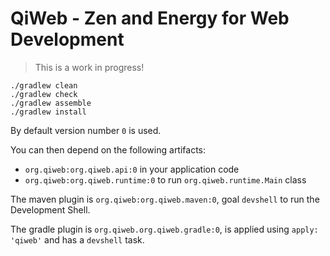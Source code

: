 # QiWeb - Zen and Energy for Web Development

> This is a work in progress!

    ./gradlew clean
    ./gradlew check
    ./gradlew assemble
    ./gradlew install

By default version number `0` is used.

You can then depend on the following artifacts:

- `org.qiweb:org.qiweb.api:0` in your application code
- `org.qiweb:org.qiweb.runtime:0` to run `org.qiweb.runtime.Main` class

The maven plugin is `org.qiweb:org.qiweb.maven:0`, goal `devshell` to run the Development Shell.

The gradle plugin is `org.qiweb.org.qiweb.gradle:0`, is applied using `apply: 'qiweb'` and has a `devshell` task.

